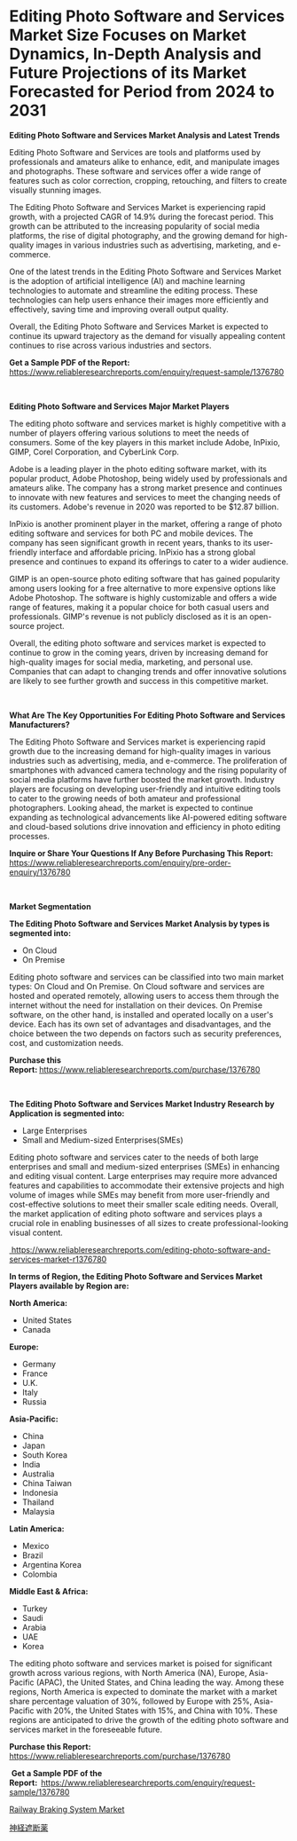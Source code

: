 <p><h1>Editing Photo Software and Services Market Size Focuses on Market Dynamics, In-Depth Analysis and Future Projections of its Market Forecasted for Period from 2024 to 2031</h1></p><p><strong>Editing Photo Software and Services Market Analysis and Latest Trends</strong></p>
<p><p>Editing Photo Software and Services are tools and platforms used by professionals and amateurs alike to enhance, edit, and manipulate images and photographs. These software and services offer a wide range of features such as color correction, cropping, retouching, and filters to create visually stunning images.</p><p>The Editing Photo Software and Services Market is experiencing rapid growth, with a projected CAGR of 14.9% during the forecast period. This growth can be attributed to the increasing popularity of social media platforms, the rise of digital photography, and the growing demand for high-quality images in various industries such as advertising, marketing, and e-commerce.</p><p>One of the latest trends in the Editing Photo Software and Services Market is the adoption of artificial intelligence (AI) and machine learning technologies to automate and streamline the editing process. These technologies can help users enhance their images more efficiently and effectively, saving time and improving overall output quality.</p><p>Overall, the Editing Photo Software and Services Market is expected to continue its upward trajectory as the demand for visually appealing content continues to rise across various industries and sectors.</p></p>
<p><strong>Get a Sample PDF of the Report:&nbsp;</strong> <a href="https://www.reliableresearchreports.com/enquiry/request-sample/1376780">https://www.reliableresearchreports.com/enquiry/request-sample/1376780</a></p>
<p>&nbsp;</p>
<p><strong>Editing Photo Software and Services Major Market Players</strong></p>
<p><p>The editing photo software and services market is highly competitive with a number of players offering various solutions to meet the needs of consumers. Some of the key players in this market include Adobe, InPixio, GIMP, Corel Corporation, and CyberLink Corp.</p><p>Adobe is a leading player in the photo editing software market, with its popular product, Adobe Photoshop, being widely used by professionals and amateurs alike. The company has a strong market presence and continues to innovate with new features and services to meet the changing needs of its customers. Adobe's revenue in 2020 was reported to be $12.87 billion.</p><p>InPixio is another prominent player in the market, offering a range of photo editing software and services for both PC and mobile devices. The company has seen significant growth in recent years, thanks to its user-friendly interface and affordable pricing. InPixio has a strong global presence and continues to expand its offerings to cater to a wider audience.</p><p>GIMP is an open-source photo editing software that has gained popularity among users looking for a free alternative to more expensive options like Adobe Photoshop. The software is highly customizable and offers a wide range of features, making it a popular choice for both casual users and professionals. GIMP's revenue is not publicly disclosed as it is an open-source project.</p><p>Overall, the editing photo software and services market is expected to continue to grow in the coming years, driven by increasing demand for high-quality images for social media, marketing, and personal use. Companies that can adapt to changing trends and offer innovative solutions are likely to see further growth and success in this competitive market.</p></p>
<p>&nbsp;</p>
<p><strong>What Are The Key Opportunities For Editing Photo Software and Services Manufacturers?</strong></p>
<p><p>The Editing Photo Software and Services market is experiencing rapid growth due to the increasing demand for high-quality images in various industries such as advertising, media, and e-commerce. The proliferation of smartphones with advanced camera technology and the rising popularity of social media platforms have further boosted the market growth. Industry players are focusing on developing user-friendly and intuitive editing tools to cater to the growing needs of both amateur and professional photographers. Looking ahead, the market is expected to continue expanding as technological advancements like AI-powered editing software and cloud-based solutions drive innovation and efficiency in photo editing processes.</p></p>
<p><strong>Inquire or Share Your Questions If Any Before Purchasing This Report:</strong> <a href="https://www.reliableresearchreports.com/enquiry/pre-order-enquiry/1376780">https://www.reliableresearchreports.com/enquiry/pre-order-enquiry/1376780</a></p>
<p>&nbsp;</p>
<p><strong>Market Segmentation</strong></p>
<p><strong>The Editing Photo Software and Services Market Analysis by types is segmented into:</strong></p>
<p><ul><li>On Cloud</li><li>On Premise</li></ul></p>
<p><p>Editing photo software and services can be classified into two main market types: On Cloud and On Premise. On Cloud software and services are hosted and operated remotely, allowing users to access them through the internet without the need for installation on their devices. On Premise software, on the other hand, is installed and operated locally on a user's device. Each has its own set of advantages and disadvantages, and the choice between the two depends on factors such as security preferences, cost, and customization needs.</p></p>
<p><strong>Purchase this Report:&nbsp;</strong><a href="https://www.reliableresearchreports.com/purchase/1376780">https://www.reliableresearchreports.com/purchase/1376780</a></p>
<p>&nbsp;</p>
<p><strong>The Editing Photo Software and Services Market Industry Research by Application is segmented into:</strong></p>
<p><ul><li>Large Enterprises</li><li>Small and Medium-sized Enterprises(SMEs)</li></ul></p>
<p><p>Editing photo software and services cater to the needs of both large enterprises and small and medium-sized enterprises (SMEs) in enhancing and editing visual content. Large enterprises may require more advanced features and capabilities to accommodate their extensive projects and high volume of images while SMEs may benefit from more user-friendly and cost-effective solutions to meet their smaller scale editing needs. Overall, the market application of editing photo software and services plays a crucial role in enabling businesses of all sizes to create professional-looking visual content.</p></p>
<p><a href="https://www.reliableresearchreports.com/editing-photo-software-and-services-market-r1376780">&nbsp;https://www.reliableresearchreports.com/editing-photo-software-and-services-market-r1376780</a></p>
<p><strong>In terms of Region, the Editing Photo Software and Services Market Players available by Region are:</strong></p>
<p>
    <p> <strong> North America: </strong>
        <ul>
            <li>United States</li>
            <li>Canada</li>
        </ul>
        </p> 
    <p> <strong> Europe: </strong>
        <ul>
            <li>Germany</li>
            <li>France</li>
            <li>U.K.</li>
            <li>Italy</li>
            <li>Russia</li>
        </ul>
        </p> 
    <p> <strong> Asia-Pacific: </strong>
        <ul>
            <li>China</li>
            <li>Japan</li>
            <li>South Korea</li>
            <li>India</li>
            <li>Australia</li>
            <li>China Taiwan</li>
            <li>Indonesia</li>
            <li>Thailand</li>
            <li>Malaysia</li>
        </ul>
        </p> 
    <p> <strong> Latin America: </strong>
        <ul>
            <li>Mexico</li>
            <li>Brazil</li>
            <li>Argentina Korea</li>
            <li>Colombia</li>
        </ul>
        </p> 
    <p> <strong> Middle East & Africa: </strong>
        <ul>
            <li>Turkey</li>
            <li>Saudi</li>
            <li>Arabia</li>
            <li>UAE</li>
            <li>Korea</li>
        </ul>
    </p>
    </p>
<p><p>The editing photo software and services market is poised for significant growth across various regions, with North America (NA), Europe, Asia-Pacific (APAC), the United States, and China leading the way. Among these regions, North America is expected to dominate the market with a market share percentage valuation of 30%, followed by Europe with 25%, Asia-Pacific with 20%, the United States with 15%, and China with 10%. These regions are anticipated to drive the growth of the editing photo software and services market in the foreseeable future.</p></p>
<p><strong>Purchase this Report: </strong><a href="https://www.reliableresearchreports.com/purchase/1376780">https://www.reliableresearchreports.com/purchase/1376780</a></p>
<p>&nbsp;<strong>Get a Sample PDF of the Report:&nbsp;&nbsp;</strong><a href="https://www.reliableresearchreports.com/enquiry/request-sample/1376780">https://www.reliableresearchreports.com/enquiry/request-sample/1376780</a></p>
<p><strong></strong></p>
<p><p><a href="https://medium.com/@rasauncoleman20/navigating-the-global-railway-braking-system-market-landscape-trends-forecasts-and-impact-f068e74cab79">Railway Braking System Market</a></p><p><a href="https://github.com/zjkmgcs938405/Market-Research-Report-List-3/blob/main/8515507185821.md">神経遮断薬</a></p></p>